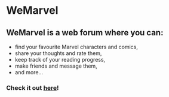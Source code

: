 # WeMarvel

## WeMarvel is a web forum where you can: 
- find your favourite Marvel characters and comics,
- share your thoughts and rate them,
- keep track of your reading progress,
- make friends and message them,
- and more...

### Check it out [here](https://we-marvel.live "Visit the WeMarvel web forum")!
